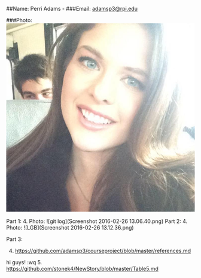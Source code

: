##Name: Perri Adams -
###Email: adamsp3@rpi.edu  

###Photo: ![Perri](images/myphoto.jpg)

Part 1: 
4. Photo: ![git log](Screenshot 2016-02-26 13.06.40.png) 
Part 2:
4. 
Photo: ![LGB](Screenshot 2016-02-26 13.12.36.png)

Part 3:

4. https://github.com/adamsp3/courseproject/blob/master/references.md

hi guys!
:wq
5. https://github.com/stonek4/NewStory/blob/master/Table5.md
